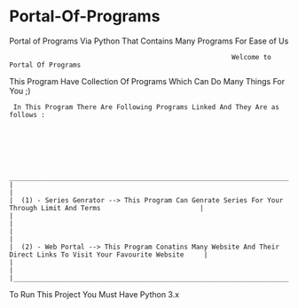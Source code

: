 # Portal-Of-Programs


Portal of Programs Via Python That Contains Many Programs For Ease of Us


                                                            Welcome to Portal Of Programs
                                  
                                  



   This Program Have Collection Of Programs Which Can Do Many Things For You ;)





     In This Program There Are Following Programs Linked And They Are as follows : 






     _____________________________________________________________________________________________________________________
    |                                                                                                                     |
    |  (1) - Series Genrator --> This Program Can Genrate Series For Your Through Limit And Terms                         |
    |                                                                                                                     |
    |                                                                                                                     |
    |  (2) - Web Portal --> This Program Conatins Many Website And Their Direct Links To Visit Your Favourite Website     |
    |                                                                                                                     |
    |_____________________________________________________________________________________________________________________|    
    
    
 To Run This Project You Must Have Python 3.x 
 
 

